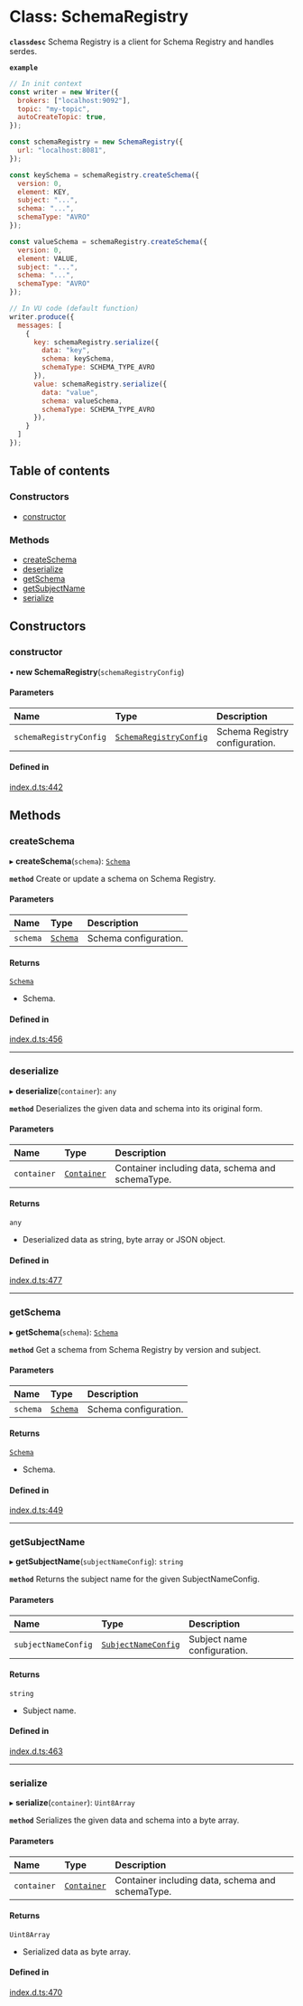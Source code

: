 # Class: SchemaRegistry

**`classdesc`** Schema Registry is a client for Schema Registry and handles serdes.

**`example`**

```javascript
// In init context
const writer = new Writer({
  brokers: ["localhost:9092"],
  topic: "my-topic",
  autoCreateTopic: true,
});

const schemaRegistry = new SchemaRegistry({
  url: "localhost:8081",
});

const keySchema = schemaRegistry.createSchema({
  version: 0,
  element: KEY,
  subject: "...",
  schema: "...",
  schemaType: "AVRO"
});

const valueSchema = schemaRegistry.createSchema({
  version: 0,
  element: VALUE,
  subject: "...",
  schema: "...",
  schemaType: "AVRO"
});

// In VU code (default function)
writer.produce({
  messages: [
    {
      key: schemaRegistry.serialize({
        data: "key",
        schema: keySchema,
        schemaType: SCHEMA_TYPE_AVRO
      }),
      value: schemaRegistry.serialize({
        data: "value",
        schema: valueSchema,
        schemaType: SCHEMA_TYPE_AVRO
      }),
    }
  ]
});
```

## Table of contents

### Constructors

- [constructor](SchemaRegistry.md#constructor)

### Methods

- [createSchema](SchemaRegistry.md#createschema)
- [deserialize](SchemaRegistry.md#deserialize)
- [getSchema](SchemaRegistry.md#getschema)
- [getSubjectName](SchemaRegistry.md#getsubjectname)
- [serialize](SchemaRegistry.md#serialize)

## Constructors

### constructor

• **new SchemaRegistry**(`schemaRegistryConfig`)

#### Parameters

| Name | Type | Description |
| :------ | :------ | :------ |
| `schemaRegistryConfig` | [`SchemaRegistryConfig`](../interfaces/SchemaRegistryConfig.md) | Schema Registry configuration. |

#### Defined in

[index.d.ts:442](https://github.com/mostafa/xk6-kafka/blob/main/api-docs/index.d.ts#L442)

## Methods

### createSchema

▸ **createSchema**(`schema`): [`Schema`](../interfaces/Schema.md)

**`method`**
Create or update a schema on Schema Registry.

#### Parameters

| Name | Type | Description |
| :------ | :------ | :------ |
| `schema` | [`Schema`](../interfaces/Schema.md) | Schema configuration. |

#### Returns

[`Schema`](../interfaces/Schema.md)

- Schema.

#### Defined in

[index.d.ts:456](https://github.com/mostafa/xk6-kafka/blob/main/api-docs/index.d.ts#L456)

___

### deserialize

▸ **deserialize**(`container`): `any`

**`method`**
Deserializes the given data and schema into its original form.

#### Parameters

| Name | Type | Description |
| :------ | :------ | :------ |
| `container` | [`Container`](../interfaces/Container.md) | Container including data, schema and schemaType. |

#### Returns

`any`

- Deserialized data as string, byte array or JSON object.

#### Defined in

[index.d.ts:477](https://github.com/mostafa/xk6-kafka/blob/main/api-docs/index.d.ts#L477)

___

### getSchema

▸ **getSchema**(`schema`): [`Schema`](../interfaces/Schema.md)

**`method`**
Get a schema from Schema Registry by version and subject.

#### Parameters

| Name | Type | Description |
| :------ | :------ | :------ |
| `schema` | [`Schema`](../interfaces/Schema.md) | Schema configuration. |

#### Returns

[`Schema`](../interfaces/Schema.md)

- Schema.

#### Defined in

[index.d.ts:449](https://github.com/mostafa/xk6-kafka/blob/main/api-docs/index.d.ts#L449)

___

### getSubjectName

▸ **getSubjectName**(`subjectNameConfig`): `string`

**`method`**
Returns the subject name for the given SubjectNameConfig.

#### Parameters

| Name | Type | Description |
| :------ | :------ | :------ |
| `subjectNameConfig` | [`SubjectNameConfig`](../interfaces/SubjectNameConfig.md) | Subject name configuration. |

#### Returns

`string`

- Subject name.

#### Defined in

[index.d.ts:463](https://github.com/mostafa/xk6-kafka/blob/main/api-docs/index.d.ts#L463)

___

### serialize

▸ **serialize**(`container`): `Uint8Array`

**`method`**
Serializes the given data and schema into a byte array.

#### Parameters

| Name | Type | Description |
| :------ | :------ | :------ |
| `container` | [`Container`](../interfaces/Container.md) | Container including data, schema and schemaType. |

#### Returns

`Uint8Array`

- Serialized data as byte array.

#### Defined in

[index.d.ts:470](https://github.com/mostafa/xk6-kafka/blob/main/api-docs/index.d.ts#L470)

